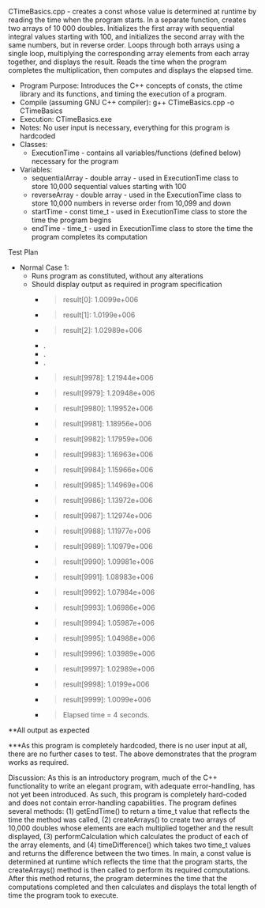 CTimeBasics.cpp - creates a const whose value is determined at runtime by reading the time when the program starts. In a separate function, creates two arrays of 10 000 doubles. Initializes the first array with sequential integral values starting with 100, and initializes the second array with the same numbers, but in reverse order.  Loops through both arrays using a single loop, multiplying the corresponding array elements from each array together, and displays the result. Reads the time when the program completes the multiplication, then computes and displays the elapsed time.

- Program Purpose:
		Introduces the C++ concepts of consts, the ctime library and its functions,
		and timing the execution of a program.
- Compile (assuming GNU C++ compiler): g++ CTimeBasics.cpp -o CTimeBasics
- Execution: CTimeBasics.exe
- Notes: No user input is necessary, everything for this program is hardcoded
- Classes: 
	- ExecutionTime - contains all variables/functions (defined below) necessary for the program
- Variables:
	- sequentialArray - double array - used in ExecutionTime class to store
					10,000 sequential values starting with 100
	- reverseArray - double array - used in the ExecutionTime class to store 10,000
					numbers in reverse order from 10,099 and down
	- startTime - const time_t  - used in ExecutionTime class to store the time the program begins
	- endTime - time_t - used in ExecutionTime class to store the time the program completes
					its computation

Test Plan
- Normal Case 1:
	- Runs program as constituted, without any alterations
	- Should display output as required in program specification
		- > result[0]: 1.0099e+006
		- > result[1]: 1.0199e+006
		- > result[2]: 1.02989e+006
		- .
		- .
		- .
		- > result[9978]: 1.21944e+006
		- > result[9979]: 1.20948e+006
		- > result[9980]: 1.19952e+006
		- > result[9981]: 1.18956e+006
		- > result[9982]: 1.17959e+006
		- > result[9983]: 1.16963e+006
		- > result[9984]: 1.15966e+006
		- > result[9985]: 1.14969e+006
		- > result[9986]: 1.13972e+006
		- > result[9987]: 1.12974e+006
		- > result[9988]: 1.11977e+006
		- > result[9989]: 1.10979e+006
		- > result[9990]: 1.09981e+006
		- > result[9991]: 1.08983e+006
		- > result[9992]: 1.07984e+006
		- > result[9993]: 1.06986e+006
		- > result[9994]: 1.05987e+006
		- > result[9995]: 1.04988e+006
		- > result[9996]: 1.03989e+006
		- > result[9997]: 1.02989e+006
		- > result[9998]: 1.0199e+006
		- > result[9999]: 1.0099e+006
		- > Elapsed time = 4 seconds.

**All output as expected

***As this program is completely hardcoded, there is no user input at all, there are no
further cases to test.  The above demonstrates that the program works as required.

Discussion:
		As this is an introductory program, much of the C++ functionality to 
		write an elegant program, with adequate error-handling, has not yet been
		introduced.  As such, this program is completely hard-coded and does not
		contain error-handling capabilities.
		The program defines several methods: (1) getEndTime() to return a time_t value that 
		reflects the time the method was called, (2) createArrays() to create two arrays
		of 10,000 doubles whose elements are each multiplied together and the result
		displayed, (3) performCalculation which calculates the product of each of the array
		elements, and (4) timeDifference() which takes two time_t values and returns the
		difference between the two times.
		In main, a const value is determined at runtime which reflects the time that the 
		program starts, the createArrays() method is then called to perform its required
		computations.  After this method returns, the program determines the time that
		the computations completed and then calculates and displays the total length of time
		the program took to execute.
